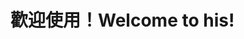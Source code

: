 # <a name="welcome-to-his"></a><span data-ttu-id="23041-101">歡迎使用！</span><span class="sxs-lookup"><span data-stu-id="23041-101">Welcome to his!</span></span>